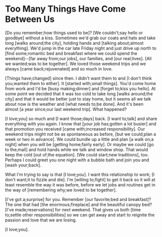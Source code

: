 # Too Many Things Have Come Between Us

[Do you remember;how things used to be]? [We couldn't;say hello or goodbye] without a kiss. Sometimes we'd grab our coats and hats and take long [walks around;the city], holding hands and [talking about;almost everything]. We'd jump in the car late Friday night and just drive up north to [find some;romantic bed and breakfast where we could spend the weekend]--[far away from;our jobs], our families, and [our real;lives]. [All we wanted;was to be together]. We loved those weekend trips and we always [came back;rejuvenated] and so much in love.

[Things have;changed] since then. I didn't want them to and [I don't think you;wanted them to either]. It [started with;small things]. You'd come home from work and I'd be [busy making;dinner] and [forget to;kiss you hello]. At some point we decided that it was too cold to take long [walks around;the city] and that it would be better just to stay home, but it seems all we talk about now is the weather and [what needs to;be done]. And it's been almost [a year since;our last weekend trip]. What happened?

[I love;you] so much and [I want those;days] back. [I want to;talk] and share everything with you again. I know that [your job has;gotten a lot busier] and that promotion you received [came with;increased responsibility]. Our weekend trips might not be as spontaneous as before, [but we could;plan a week or two in advance]. We could bundle up a little and plan [a walk on;a night] when you will be [getting home;fairly early]. Or maybe we could [go to the;mall] and hold hands while we talk and window shop. That would keep the cold [out of;the equation]. [We could start;new traditions], too. Perhaps I could greet you one night with a bubble bath and join you and [wash your;back].

What I'm trying to say is that [I love;you]. I want this relationship to work; [I don't want;it to fizzle and die]. I'm [willing to;fight] to get it back so it will at least resemble the way it was before, before we let jobs and routines get in the way of [remembering why;we loved to be together].

[I've got a;surprise] for you. Remember [our favorite;bed and breakfast]? The one that had [the enormous;fireplace] and the beautiful canopy bed? [I've made;reservations] for next weekend. That gives us both [time to;settle other responsibilities] so we can get away and start to reignite the passion and love that we are losing.

[I love;you].
